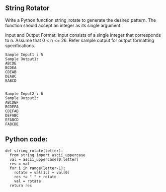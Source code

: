 ## String Rotator

Write a Python function string_rotate to generate the desired pattern. The function should accept an integer as its single argument. 

Input and Output Format:
Input consists of a single integer that corresponds to n.
Assume that 0 < n <= 26. 
Refer sample output for output formatting specifications.
```
Sample Input1 : 5
Sample Output1:
ABCDE
BCDEA
CDEAB
DEABC
EABCD


Sample Input2 : 6
Sample Output2:
ABCDEF
BCDEFA
CDEFAB
DEFABC
EFABCD
FABCDE

```

## Python code:
```
def string_rotate(letter): 
  from string import ascii_uppercase 
  val = ascii_uppercase[0:letter] 
  res = val 
  for i in range(letter-1): 
    rotate = val[1:] + val[0]
    res += " " + rotate
    val = rotate
  return res

```
